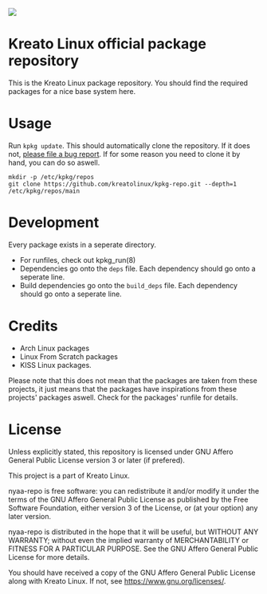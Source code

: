 <p align="left">
<img src="https://github.com/kreatolinux/logo/blob/master/withtext.png"> 
</p>

# Kreato Linux official package repository
This is the Kreato Linux package repository. 
You should find the required packages for a nice base system here.

# Usage
Run `kpkg update`. This should automatically clone the repository. If it does not, [please file a bug report](https://github.com/kreatolinux/src/issues).
If for some reason you need to clone it by hand, you can do so aswell.
```
mkdir -p /etc/kpkg/repos
git clone https://github.com/kreatolinux/kpkg-repo.git --depth=1 /etc/kpkg/repos/main
```

# Development
Every package exists in a seperate directory.

* For runfiles, check out kpkg_run(8)
* Dependencies go onto the `deps` file. Each dependency should go onto a seperate line.
* Build dependencies go onto the `build_deps` file. Each dependency should go onto a seperate line.

# Credits
* Arch Linux packages
* Linux From Scratch packages
* KISS Linux packages.

Please note that this does not mean that the packages are taken from these projects, it just means that the packages have inspirations from these projects' packages aswell. Check for the packages' runfile for details.

# License
Unless explicitly stated, this repository is licensed under GNU Affero General Public License version 3 or later (if prefered).

This project is a part of Kreato Linux.

nyaa-repo is free software: you can redistribute it and/or modify
it under the terms of the GNU Affero General Public License as published by
the Free Software Foundation, either version 3 of the License, or
(at your option) any later version.

nyaa-repo is distributed in the hope that it will be useful,
but WITHOUT ANY WARRANTY; without even the implied warranty of
MERCHANTABILITY or FITNESS FOR A PARTICULAR PURPOSE.  See the
GNU Affero General Public License for more details.

You should have received a copy of the GNU Affero General Public License
along with Kreato Linux.  If not, see <https://www.gnu.org/licenses/>.

